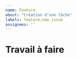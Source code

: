 ```yaml
---
name: Feature
about: "Création d'une tâche"
labels: feature,new_issue
assignees: ''
---
```


# Travail à faire
